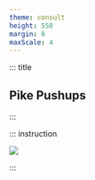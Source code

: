 ```yaml
---
theme: consult
height: 550
margin: 0
maxScale: 4
---
```

<!-- slide template="[[gym-ex]]" -->

::: title
## Pike Pushups
:::

::: instruction

![](https://i.pinimg.com/originals/e7/67/f1/e767f1775ecefbc1ee5366162727da59.gif)

:::